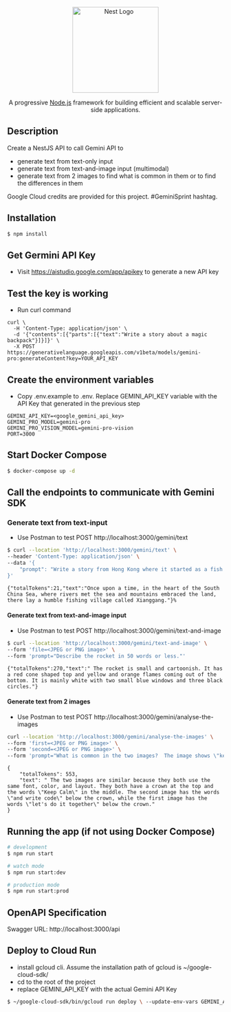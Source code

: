 <p align="center">
  <a href="http://nestjs.com/" target="blank"><img src="https://nestjs.com/img/logo-small.svg" width="200" alt="Nest Logo" /></a>
</p>

[circleci-image]: https://img.shields.io/circleci/build/github/nestjs/nest/master?token=abc123def456
[circleci-url]: https://circleci.com/gh/nestjs/nest

  <p align="center">A progressive <a href="http://nodejs.org" target="_blank">Node.js</a> framework for building efficient and scalable server-side applications.</p>
    <p align="center">

## Description

Create a NestJS API to call Gemini API to

- generate text from text-only input
- generate text from text-and-image input (multimodal)
- generate text from 2 images to find what is common in them or to find the differences in them

Google Cloud credits are provided for this project. #GeminiSprint hashtag.

## Installation

```bash
$ npm install
```

## Get Germini API Key

- Visit https://aistudio.google.com/app/apikey to generate a new API key

## Test the key is working

- Run curl command

```
curl \
  -H 'Content-Type: application/json' \
  -d '{"contents":[{"parts":[{"text":"Write a story about a magic backpack"}]}]}' \
  -X POST https://generativelanguage.googleapis.com/v1beta/models/gemini-pro:generateContent?key=YOUR_API_KEY
```

## Create the environment variables

- Copy .env.example to .env. Replace GEMINI_API_KEY variable with the API Key that generated in the previous step

```
GEMINI_API_KEY=<google_gemini_api_key>
GEMINI_PRO_MODEL=gemini-pro
GEMINI_PRO_VISION_MODEL=gemini-pro-vision
PORT=3000
```

## Start Docker Compose

```bash
$ docker-compose up -d
```

## Call the endpoints to communicate with Gemini SDK

### Generate text from text-input

- Use Postman to test POST http://localhost:3000/gemini/text

```bash
$ curl --location 'http://localhost:3000/gemini/text' \
--header 'Content-Type: application/json' \
--data '{
    "prompt": "Write a story from Hong Kong where it started as a fish village and is an financial hub now."
}'
```

```
{"totalTokens":21,"text":"Once upon a time, in the heart of the South China Sea, where rivers met the sea and mountains embraced the land, there lay a humble fishing village called Xianggang."}%
```

#### Generate text from text-and-image input

- Use Postman to test POST http://localhost:3000/gemini/text-and-image

```bash
$ curl --location 'http://localhost:3000/gemini/text-and-image' \
--form 'file=<JPEG or PNG image>' \
--form 'prompt="Describe the rocket in 50 words or less."'
```

```
{"totalTokens":270,"text":" The rocket is small and cartoonish. It has a red cone shaped top and yellow and orange flames coming out of the bottom. It is mainly white with two small blue windows and three black circles."}
```

#### Generate text from 2 images

- Use Postman to test POST http://localhost:3000/gemini/analyse-the-images

```bash
curl --location 'http://localhost:3000/gemini/analyse-the-images' \
--form 'first=<JPEG or PNG image>' \
--form 'second=<JPEG or PNG image>' \
--form 'prompt="What is common in the two images?  The image shows \"keep calm and write code togehter\". The second image shows \"keep calm and let'\''s do it together"'
```

```
{
    "totalTokens": 553,
    "text": " The two images are similar because they both use the same font, color, and layout. They both have a crown at the top and the words \"Keep Calm\" in the middle. The second image has the words \"and write code\" below the crown, while the first image has the words \"let's do it together\" below the crown."
}
```

## Running the app (if not using Docker Compose)

```bash
# development
$ npm run start

# watch mode
$ npm run start:dev

# production mode
$ npm run start:prod
```

## OpenAPI Specification

Swagger URL: http://localhost:3000/api

## Deploy to Cloud Run

- install gcloud cli. Assume the installation path of gcloud is ~/google-cloud-sdk/
- cd to the root of the project
- replace GEMINI_API_KEY with the actual Gemini API Key

```bash
$ ~/google-cloud-sdk/bin/gcloud run deploy \ --update-env-vars GEMINI_API_KEY=<replace with your own key>,GEMINI_PRO_MODEL=gemini-pro,GEMINI_PRO_VISION_MODEL=gemini-pro-vision
```
